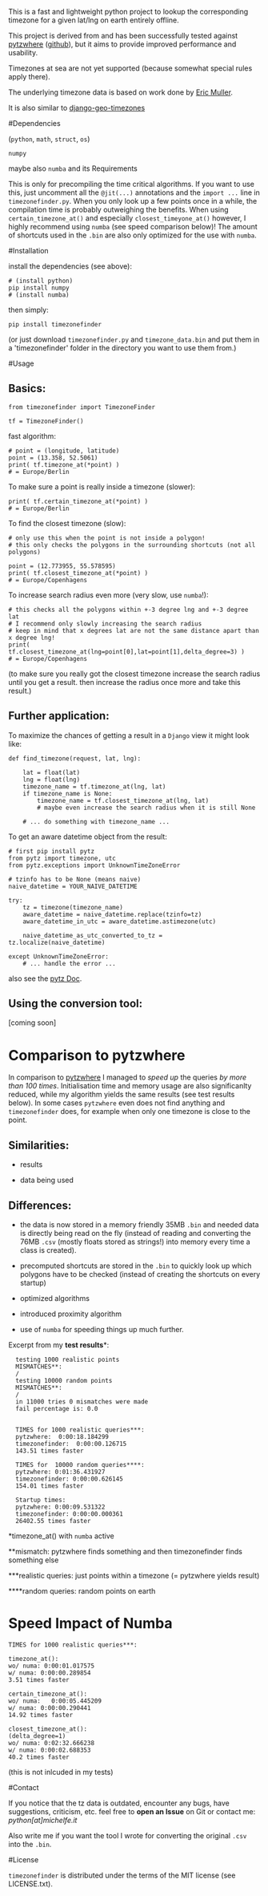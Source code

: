 This is a fast and lightweight python project to lookup the corresponding timezone for a given lat/lng on earth entirely offline.

This project is derived from and has been successfully tested against [pytzwhere](https://pypi.python.org/pypi/tzwhere/2.2) ([github](https://github.com/pegler/pytzwhere)), but it aims to provide improved performance and usability.

Timezones at sea are not yet supported (because somewhat special rules apply there).

The underlying timezone data is based on work done by [Eric Muller](http://efele.net/maps/tz/world/).

It is also similar to [django-geo-timezones](https://pypi.python.org/pypi/django-geo-timezones/0.1.2)

#Dependencies

(`python`, `math`, `struct`, `os`)

`numpy` 



maybe also `numba` and its Requirements 


This is only for precompiling the time critical algorithms.
If you want to use this, just uncomment all the `@jit(...)` annotations and the `import ...` line in `timezonefinder.py`.
When you only look up a few points once in a while, the compilation time is probably outweighing the benefits.
When using `certain_timezone_at()` and especially `closest_timeyone_at()` however, I highly recommend using `numba` (see speed comparison below)!
The amount of shortcuts used in the `.bin` are also only optimized for the use with `numba`.


#Installation

install the dependencies (see above):

    # (install python)
	pip install numpy
	# (install numba)

then simply: 

	pip install timezonefinder

(or just download `timezonefinder.py` and `timezone_data.bin` and put them in a 'timezonefinder' folder in the directory you want to use them from.)

#Usage


Basics:
----

	from timezonefinder import TimezoneFinder

	tf = TimezoneFinder()

fast algorithm:

	# point = (longitude, latitude)
	point = (13.358, 52.5061)
	print( tf.timezone_at(*point) )
	# = Europe/Berlin


To make sure a point is really inside a timezone (slower):

	print( tf.certain_timezone_at(*point) )
	# = Europe/Berlin

To find the closest timezone (slow):

	# only use this when the point is not inside a polygon!
	# this only checks the polygons in the surrounding shortcuts (not all polygons)
	
	point = (12.773955, 55.578595)
	print( tf.closest_timezone_at(*point) )
	# = Europe/Copenhagens

To increase search radius even more (very slow, use `numba`!):

	# this checks all the polygons within +-3 degree lng and +-3 degree lat 
	# I recommend only slowly increasing the search radius 
	# keep in mind that x degrees lat are not the same distance apart than x degree lng!
	print( tf.closest_timezone_at(lng=point[0],lat=point[1],delta_degree=3) )
	# = Europe/Copenhagens

(to make sure you really got the closest timezone increase the search radius until you get a result. then increase the radius once more and take this result.)


Further application:
----

To maximize the chances of getting a result in a `Django` view it might look like:

	def find_timezone(request, lat, lng):
		
		lat = float(lat)
		lng = float(lng)
		timezone_name = tf.timezone_at(lng, lat)
		if timezone_name is None:
		    timezone_name = tf.closest_timezone_at(lng, lat)
		    # maybe even increase the search radius when it is still None
		
		# ... do something with timezone_name ...

To get an aware datetime object from the result:

	# first pip install pytz
	from pytz import timezone, utc
	from pytz.exceptions import UnknownTimeZoneError
	
    # tzinfo has to be None (means naive)
    naive_datetime = YOUR_NAIVE_DATETIME
	
    try:
        tz = timezone(timezone_name)
        aware_datetime = naive_datetime.replace(tzinfo=tz)
        aware_datetime_in_utc = aware_datetime.astimezone(utc)
        
        naive_datetime_as_utc_converted_to_tz = tz.localize(naive_datetime)
        
    except UnknownTimeZoneError:
        # ... handle the error ...

also see the [pytz Doc](http://pytz.sourceforge.net/).


Using the conversion tool:
----

[coming soon]

# Comparison to pytzwhere

In comparison to [pytzwhere](https://pypi.python.org/pypi/tzwhere/2.2) I managed to *speed up* the queries *by more than 100 times*.
Initialisation time and memory usage are also significanlty reduced, while my algorithm yields the same results (see test results below).
In some cases `pytzwhere` even does not find anything and `timezonefinder` does, for example when only one timezone is close to the point.


Similarities:
----

- results

- data being used 


Differences:
-----

- the data is now stored in a memory friendly 35MB `.bin` and needed data is directly being read on the fly (instead of reading and converting the 76MB `.csv` (mostly floats stored as strings!) into memory every time a class is created).
  
- precomputed shortcuts are stored in the `.bin` to quickly look up which polygons have to be checked (instead of creating the shortcuts on every startup)
  
- optimized algorithms
  
- introduced proximity algorithm
  
- use of `numba` for speeding things up much further.

  
Excerpt from my **test results***:
  
	  testing 1000 realistic points
	  MISMATCHES**: 
	  /
	  testing 10000 random points
	  MISMATCHES**:
	  /
	  in 11000 tries 0 mismatches were made
	  fail percentage is: 0.0
	  
	  
	  TIMES for 1000 realistic queries***:
	  pytzwhere:  0:00:18.184299
	  timezonefinder:  0:00:00.126715
	  143.51 times faster
	  
	  TIMES for  10000 random queries****:
	  pytzwhere: 0:01:36.431927
	  timezonefinder: 0:00:00.626145
	  154.01 times faster
	  
	  Startup times:
	  pytzwhere: 0:00:09.531322
	  timezonefinder: 0:00:00.000361
	  26402.55 times faster

*timezone_at() with `numba` active

**mismatch: pytzwhere finds something and then timezonefinder finds something else

***realistic queries: just points within a timezone (= pytzwhere yields result)

****random queries: random points on earth


# Speed Impact of Numba

	TIMES for 1000 realistic queries***:
	
	timezone_at():
	wo/ numa: 0:00:01.017575
	w/ numa: 0:00:00.289854
	3.51 times faster
	
	certain_timezone_at():
	wo/ numa: 	0:00:05.445209
	w/ numa: 0:00:00.290441
	14.92 times faster
	
	closest_timezone_at():
	(delta_degree=1)
	wo/ numa: 0:02:32.666238
	w/ numa: 0:00:02.688353
	40.2 times faster

(this is not inlcuded in my tests)

#Contact

If you notice that the tz data is outdated, encounter any bugs, have suggestions, criticism,  etc. feel free to **open an Issue** on Git or contact me: *python[at]michelfe.it*

Also write me if you want the tool I wrote for converting the original `.csv` into the `.bin`.


#License

`timezonefinder` is distributed under the terms of the MIT license (see LICENSE.txt).

